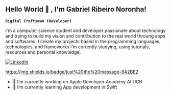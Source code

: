 ## Hello World 👋 , I'm Gabriel Ribeiro Noronha!

**`Digital Craftsman (Developer)`**

I'm a computer science student and developer passionate about technology and trying to build my vision and contribution to the real world throung apps and softwares. I create my projects based in the programming languages, technologies, and frameworks i'm currently studying, using tutorials, resources and personal knowledge.
<!--
**bielr98/bielr98** is a ✨ _special_ ✨ repository because its `README.md` (this file) appears on your GitHub profile.
Here are some ideas to get you started:
-->

<p aling="left">
  
  <a href="https://www.linkedin.com/in/gabriel-ribeiro-noronha-97059b154/">
            <img alt="LinkedIn" title="Follow me on LinkedIn" src="[https://cdn.jsdelivr.net/gh/devicons/devicon@latest/icons/linkedin/linkedin-original.svg](https://custom-icon-badges.demolab.com/badge/-Use%20GitHub%20Action-blue?style=for-the-badge&logo=workflow&logoColor=white)" />  </a> 

  https://img.shields.io/badge/just%20the%20message-8A2BE2
</p>

- 🔭 I’m currently working on Apple Developer Academy At UCB
- 🌱 I’m currently learning App development in Swift

<!--
- 👯 I’m looking to collaborate on ...
- 🤔 I’m looking for help with ...
- 💬 Ask me about ...
- 📫 How to reach me: ...
- 😄 Pronouns: ...
- ⚡ Fun fact: ...
-->
